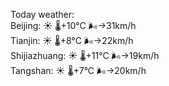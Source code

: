 Today weather:  
Beijing: ☀️ 🌡️+10°C 🌬️→31km/h  
Tianjin: ☀️ 🌡️+8°C 🌬️→22km/h  
Shijiazhuang: ☀️ 🌡️+11°C 🌬️→19km/h  
Tangshan: ☀️ 🌡️+7°C 🌬️→20km/h  
